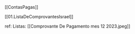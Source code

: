 [[ContasPagas]]

[[01.ListaDeComprovantesIsrael]]




ref:
Listas:
[[Comprovante De Pagamento mes 12 2023.jpeg]]

